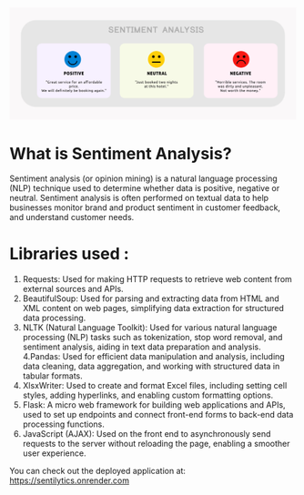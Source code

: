 <div>
  <img src="/static/image.png">
</div>

# What is Sentiment Analysis?
Sentiment analysis (or opinion mining) is a natural language processing (NLP) technique used to determine whether data is positive, negative or neutral. Sentiment analysis is often performed on textual data to help businesses monitor brand and product sentiment in customer feedback, and understand customer needs.

# Libraries used :
1. Requests: Used for making HTTP requests to retrieve web content from external sources and APIs.
2. BeautifulSoup: Used for parsing and extracting data from HTML and XML content on web pages, simplifying data extraction for structured data processing.
3. NLTK (Natural Language Toolkit): Used for various natural language processing (NLP) tasks such as tokenization, stop word removal, and sentiment analysis, aiding in text data preparation and analysis.
4.Pandas: Used for efficient data manipulation and analysis, including data cleaning, data aggregation, and working with structured data in tabular formats.
5. XlsxWriter: Used to create and format Excel files, including setting cell styles, adding hyperlinks, and enabling custom formatting options.
6. Flask: A micro web framework for building web applications and APIs, used to set up endpoints and connect front-end forms to back-end data processing functions.
7. JavaScript (AJAX): Used on the front end to asynchronously send requests to the server without reloading the page, enabling a smoother user experience.

You can check out the deployed application at: https://sentilytics.onrender.com
